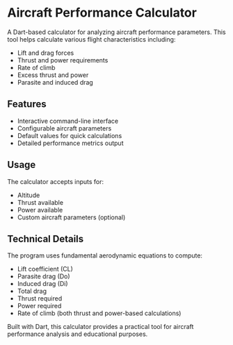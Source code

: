 # Aircraft Performance Calculator

A Dart-based calculator for analyzing aircraft performance parameters. This tool helps calculate various flight characteristics including:

- Lift and drag forces
- Thrust and power requirements
- Rate of climb
- Excess thrust and power
- Parasite and induced drag

## Features
- Interactive command-line interface
- Configurable aircraft parameters
- Default values for quick calculations
- Detailed performance metrics output

## Usage
The calculator accepts inputs for:
- Altitude
- Thrust available
- Power available
- Custom aircraft parameters (optional)

## Technical Details
The program uses fundamental aerodynamic equations to compute:
- Lift coefficient (CL)
- Parasite drag (Do)
- Induced drag (Di)
- Total drag
- Thrust required
- Power required
- Rate of climb (both thrust and power-based calculations)

Built with Dart, this calculator provides a practical tool for aircraft performance analysis and educational purposes.
